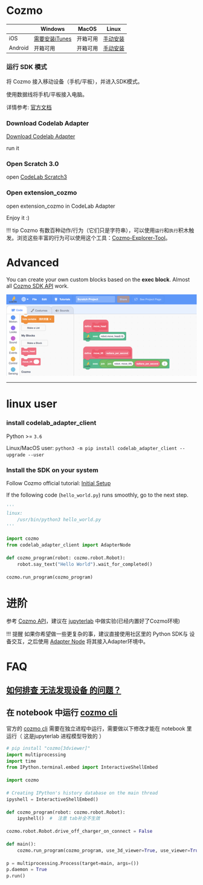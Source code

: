 # Cozmo

|        | Windows      |  MacOS   | Linux  |
|  ----  | ----         |  ----  | ----  |
| iOS    | [需要安装iTunes](http://cozmosdk.anki.com/docs/install-windows.html#mobile-device-setup)| 开箱可用  | [手动安装](http://cozmosdk.anki.com/docs/install-linux.html) |
| Android| 开箱可用      | 开箱可用  | [手动安装](http://cozmosdk.anki.com/docs/install-linux.html) |


### 运行 SDK 模式
将 Cozmo 接入移动设备（手机/平板），并进入SDK模式。

使用数据线将手机/平板接入电脑。

详情参考: [官方文档](http://cozmosdk.anki.com/docs/initial.html)


### Download Codelab Adapter

<a href="/get_start/gs_install/">Download Codelab Adapter</a>

run it

<!--
### find your local python3 path(Windows users can skip this step)
edit `~/codelab_adapter/extensions/extension_vector.py`, replace python3_path with your local python3 path: `which python3`.

![](/video/scratch-python3-path_37d6feee.png)

restart Codelab Adapter.
-->

### Open Scratch 3.0

open [CodeLab Scratch3](https://scratch-beta.codelab.club/)

### Open extension_cozmo

open extension_cozmo in CodeLab Adapter

Enjoy it :)

!!! tip
    Cozmo 有数百种动作/行为（它们只是字符串），可以使用`运行`和`执行`积木触发。浏览这些丰富的行为可以使用这个工具：[Cozmo-Explorer-Tool](https://github.com/GrinningHermit/Cozmo-Explorer-Tool)。

# Advanced
You can create your own custom  blocks based on the **exec block**. Almost all [Cozmo SDK API](http://cozmosdk.anki.com/docs/index.html) work.


![](/img/cecd9fbb3aea5e8f17438c1636178369.png)

---

# linux user

### install codelab_adapter_client

Python >= `3.6`

Linux/MacOS user: `python3 -m pip install codelab_adapter_client --upgrade --user`

### Install the SDK on your system

Follow Cozmo official tutorial: [Initial Setup](http://cozmosdk.anki.com/docs/initial.html)

If the following code (`hello_world.py`) runs smoothly, go to the next step.

```python
'''
linux:
    /usr/bin/python3 hello_world.py
'''

import cozmo
from codelab_adapter_client import AdapterNode

def cozmo_program(robot: cozmo.robot.Robot):
    robot.say_text("Hello World").wait_for_completed()

cozmo.run_program(cozmo_program)
```

# 进阶
参考 [Cozmo API](http://cozmosdk.anki.com/docs/api.html)，建议在  [jupyterlab](/extension_guide/jupyterlab/) 中做实验(已经内置好了Cozmo环境)

!!! 提醒
    如果你希望做一些更复杂的事，建议直接使用社区里的 Python SDK与 设备交互，之后使用 [Adapter Node](/dev_guide/Adapter-Node/) 将其接入Adapter环境中。

# FAQ
## [如何排查 无法发现设备 的问题？](https://adapter.codelab.club/user_guide/FAQ/#_9)

## 在 notebook 中运行 [cozmo cli](https://github.com/anki/cozmo-python-sdk/blob/master/examples/apps/cli.py)

官方的 [cozmo cli](https://github.com/anki/cozmo-python-sdk/blob/master/examples/apps/cli.py) 需要在独立进程中运行，需要做以下修改才能在 notebook 里运行（ 这是jupyterlab 进程模型导致的 ）


```py
# pip install "cozmo[3dviewer]"
import multiprocessing
import time
from IPython.terminal.embed import InteractiveShellEmbed

import cozmo

# Creating IPython's history database on the main thread
ipyshell = InteractiveShellEmbed()
    
def cozmo_program(robot: cozmo.robot.Robot):
    ipyshell()  #  注意 tab补全不生效

cozmo.robot.Robot.drive_off_charger_on_connect = False

def main():
    cozmo.run_program(cozmo_program, use_3d_viewer=True, use_viewer=True)

p = multiprocessing.Process(target=main, args=())
p.daemon = True
p.run()
```